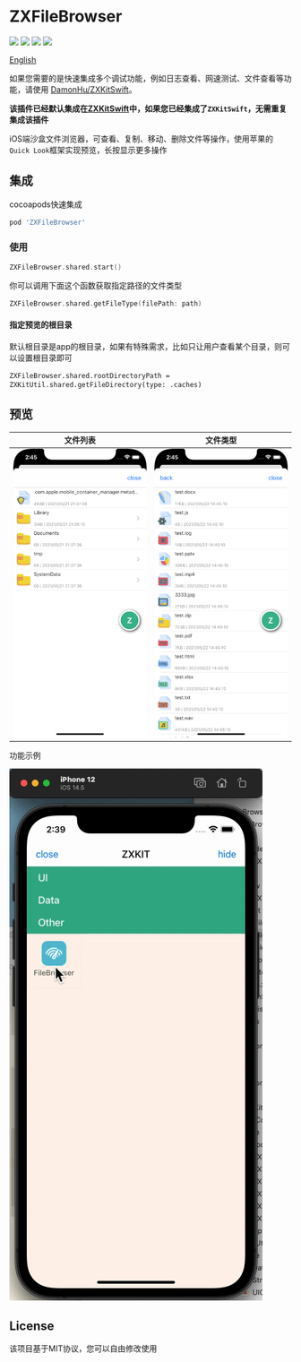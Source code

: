 # ZXFileBrowser

![](https://img.shields.io/badge/CocoaPods-supported-brightgreen) ![](https://img.shields.io/badge/Swift-5.0-brightgreen) ![](https://img.shields.io/badge/License-MIT-brightgreen) ![](https://img.shields.io/badge/version-iOS11.0-brightgreen)

[English](./README_en.md)

如果您需要的是快速集成多个调试功能，例如日志查看、网速测试、文件查看等功能，请使用 [DamonHu/ZXKitSwift](https://github.com/DamonHu/ZXKitSwift)。

**该插件已经默认集成在[ZXKitSwift](https://github.com/DamonHu/ZXKitSwift)中，如果您已经集成了`ZXKitSwift`，无需重复集成该插件**


iOS端沙盒文件浏览器，可查看、复制、移动、删除文件等操作，使用苹果的`Quick Look`框架实现预览，长按显示更多操作


## 集成

cocoapods快速集成

```ruby
pod 'ZXFileBrowser'
```

### 使用

```swift
ZXFileBrowser.shared.start()
```

你可以调用下面这个函数获取指定路径的文件类型

```swift
ZXFileBrowser.shared.getFileType(filePath: path)
```

#### 指定预览的根目录

默认根目录是app的根目录，如果有特殊需求，比如只让用户查看某个目录，则可以设置根目录即可

```
ZXFileBrowser.shared.rootDirectoryPath = ZXKitUtil.shared.getFileDirectory(type: .caches)
```

## 预览


|文件列表|文件类型|
|----|----|
|![](./preview/demo2.png)|![](./preview/demo1.png)|

功能示例

![](./preview/preview.gif)


## License

该项目基于MIT协议，您可以自由修改使用
